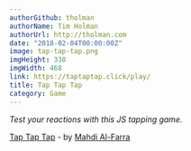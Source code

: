 ```yaml
---
authorGithub: tholman
authorName: Tim Holman
authorUrl: http://tholman.com
date: "2018-02-04T00:00:00Z"
image: tap-tap-tap.png
imgHeight: 338
imgWidth: 468
link: https://taptaptap.click/play/
title: Tap Tap Tap
category: Game
---
```


_Test your reactions with this JS tapping game._

[Tap Tap Tap](https://taptaptap.click/play/) - by [Mahdi Al-Farra](https://mahdif.com/)
